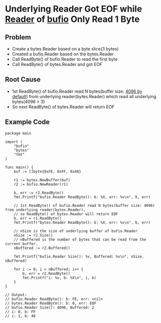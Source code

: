 # Underlying Reader Got EOF while [Reader](https://godoc.org/bufio#Reader) of [bufio](https://godoc.org/bufio) Only Read 1 Byte

## Problem
* Create a bytes.Reader based on a byte slice(3 bytes)
* Created a bufio.Reader based on the bytes.Reader
* Call ReadByte() of bufio.Reader to read the first byte
* Call ReadByte() of bytes.Reader and got EOF

## Root Cause
* 1st ReadByte() of bufio.Reader read N bytes(buffer size: [4096 by default](https://github.com/golang/go/blob/dev.boringcrypto.go1.12/src/bufio/bufio.go#L18)) from underlying reader(bytes.Reader) which read all underlying bytes(4096 > 3)
* So next ReadByte() of bytes.Reader will return EOF

## Example Code
```
package main

import (
	"bufio"
	"bytes"
	"fmt"
)

func main() {
	buf := []byte{0xFE, 0xFF, 0x48}

	r1 := bytes.NewBuffer(buf)
	r2 := bufio.NewReader(r1)

	b, err := r2.ReadByte()
	fmt.Printf("bufio.Reader ReadByte(): b: %X, err: %v\n", b, err)

	// 1st ReadByte() of bufio.Reader read N bytes(buffer size: 4096) from underlying reader(bytes.Reader),
	// so ReadByte() of bytes.Reader will return EOF
	b, err = r1.ReadByte()
	fmt.Printf("bytes.Reader ReadByte(): b: %X, err: %v\n", b, err)

	// nSize is the size of underlying buffer of bufio.Reader
	nSize := r2.Size()
	// nBuffered is the number of bytes that can be read from the current buffer.
	nBuffered := r2.Buffered()

	fmt.Printf("bufio.Reader Size(): %v, Buffered: %v\n", nSize, nBuffered)

	for i := 0; i < nBuffered; i++ {
		b, err = r2.ReadByte()
		fmt.Printf("i: %v, b: %X\n", i, b)
	}
}

// Output:
// bufio.Reader ReadByte(): b: FE, err: <nil>
// bytes.Reader ReadByte(): b: 0, err: EOF
// bufio.Reader Size(): 4096, Buffered: 2
// i: 0, b: FF
// i: 1, b: 48
```
